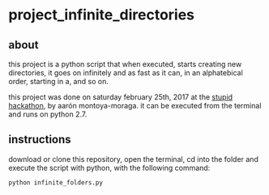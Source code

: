 # project_infinite_directories

## about

this project is a python script that when executed, starts creating new directories, it goes on infinitely and as fast as it can, in an alphatebical order, starting in a, and so on.

this project was done on saturday february 25th, 2017 at the [stupid hackathon](stupidhackaton.com), by aarón montoya-moraga. it can be executed from the terminal and runs on python 2.7.

## instructions

download or clone this repository, open the terminal, cd into the folder and execute the script with python, with the following command:

```shell
python infinite_folders.py
```
